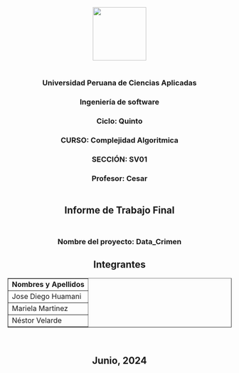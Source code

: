 <br/><br/>
<center>
<img src="JSON/U.ico" width="120">
</center>
<br/>


### <center> Universidad Peruana de Ciencias Aplicadas </center>
### <center> **Ingeniería de software** </center>
### <center> **Ciclo:** Quinto </center>
### <center> **CURSO:** Complejidad Algoritmica </center>
### <center> **SECCIÓN:** SV01 </center>
### <center> **Profesor:** Cesar </center> <br/>
## <center> **Informe de Trabajo Final** </center> <br/>
### <center> **Nombre del proyecto:** Data_Crimen </center>

## <center> **Integrantes** </center>

<table align="center", border="1">
	<tbody>
		<tr>
			<td><strong>Nombres y Apellidos</strong></td>
		</tr>
        <tr>
			<td>Jose Diego Huamani</td>
		</tr>
        <tr>
			<td>Mariela Martinez</td>
		</tr>
		<tr>
			<td>Néstor Velarde</td>
		</tr>
	</tbody>
</table>
<br/>

## <center> **Junio, 2024** </center>